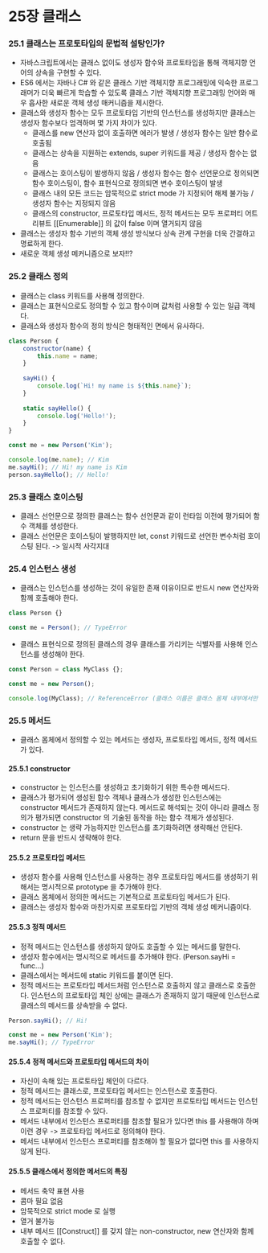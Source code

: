 # 25장 클래스

### 25.1 클래스는 프로토타입의 문법적 설탕인가?

+ 자바스크립트에서는 클래스 없이도 생성자 함수와 프로토타입을 통해 객체지향 언어의 상속을 구현할 수 있다.
+ ES6 에서는 자바나 C# 와 같은 클래스 기반 객체지향 프로그래밍에 익숙한 프로그래머가 더욱 빠르게 학습할 수 있도록 클래스 기반 객체지향 프로그래밍 언어와 매우 흡사한 새로운 객체 생성 매커니즘을 제시한다.
+ 클래스와 생성자 함수는 모두 프로토타입 기반의 인스턴스를 생성하지만 클래스는 생성자 함수보다 엄격하며 몇 가지 차이가 있다.
  - 클래스를 new 연산자 없이 호출하면 에러가 발생 / 생성자 함수는 일반 함수로 호출됨
  - 클래스는 상속을 지원하는 extends, super 키워드를 제공 / 생성자 함수는 없음
  - 클래스는 호이스팅이 발생하지 않음 / 생성자 함수는 함수 선언문으로 정의되면 함수 호이스팅이, 함수 표현식으로 정의되면 변수 호이스팅이 발생
  - 클래스 내의 모든 코드는 암묵적으로 strict mode 가 지정되어 해제 불가능 / 생성자 함수는 지정되지 않음
  - 클래스의 constructor, 프로토타입 메서드, 정적 메서드는 모두 프로퍼티 어트리뷰트 [[Enumerable]] 의 값이 false 이며 열거되지 않음
+ 클래스는 생성자 함수 기반의 객체 생성 방식보다 상속 관계 구현을 더욱 간결하고 명료하게 한다.
+ 새로운 객체 생성 메커니즘으로 보자!!?

### 25.2 클래스 정의

+ 클래스는 class 키워드를 사용해 정의한다.
+ 클래스는 표현식으로도 정의할 수 있고 함수이며 값처럼 사용할 수 있는 일급 객체다.
+ 클래스와 생성자 함수의 정의 방식은 형태적인 면에서 유사하다.

```javascript
class Person {
	constructor(name) {
		this.name = name;
	}
	
	sayHi() {
		console.log(`Hi! my name is ${this.name}`);
	}
	
	static sayHello() {
		console.log('Hello!');
	}
}

const me = new Person('Kim');

console.log(me.name); // Kim
me.sayHi(); // Hi! my name is Kim
person.sayHello(); // Hello!
```

### 25.3 클래스 호이스팅

+ 클래스 선언문으로 정의한 클래스는 함수 선언문과 같이 런타임 이전에 평가되어 함수 객체를 생성한다.
+ 클래스 선언문은 호이스팅이 발행하지만 let, const 키워드로 선언한 변수처럼 호이스팅 된다. -> 일시적 사각지대

### 25.4 인스턴스 생성

+ 클래스는 인스턴스를 생성하는 것이 유일한 존재 이유이므로 반드시 new 연산자와 함께 호출해야 한다.

```javascript
class Person {}

const me = Person(); // TypeError
```

+ 클래스 표현식으로 정의된 클래스의 경우 클래스를 가리키는 식별자를 사용해 인스턴스를 생성해야 한다.

```javascript
const Person = class MyClass {};

const me = new Person();

console.log(MyClass); // ReferenceError (클래스 이름은 클래스 몸체 내부에서만 유효한 식별자다.)
```

### 25.5 메서드

+ 클래스 몸체에서 정의할 수 있는 메서드는 생성자, 프로토타입 메서드, 정적 메서드가 있다.

#### 25.5.1 constructor

+ constructor 는 인스턴스를 생성하고 초기화하기 위한 특수한 메서드다.
+ 클래스가 평가되어 생성된 함수 객체나 클래스가 생성한 인스턴스에는 constructor 메서드가 존재하지 않는다. 메서드로 해석되는 것이 아니라 클래스 정의가 평가되면 constructor 의 기술된 동작을 하는 함수 객체가 생성된다.
+ constructor 는 생략 가능하지만 인스턴스를 초기화하려면 생략해선 안된다.
+ return 문을 반드시 생략해야 한다.

#### 25.5.2 프로토타입 메서드

+ 생성자 함수를 사용해 인스턴스를 사용하는 경우 프로토타입 메서드를 생성하기 위해서는 명시적으로 prototype 을 추가해야 한다.
+ 클래스 몸체에서 정의한 메서드는 기본적으로 프로토타입 메서드가 된다.
+ 클래스는 생성자 함수와 마찬가지로 프로토타입 기반의 객체 생성 메커니즘이다.

#### 25.5.3 정적 메서드

+ 정적 메서드는 인스턴스를 생성하지 않아도 호출할 수 있는 메서드를 말한다.
+ 생성자 함수에서는 명시적으로 메서드를 추가해야 한다. (Person.sayHi = func...)
+ 클래스에서는 메서드에 static 키워드를 붙이면 된다.
+ 정적 메서드는 프로토타입 메서드처럼 인스턴스로 호출하지 않고 클래스로 호출한다. 인스턴스의 프로토타입 체인 상에는 클래스가 존재하지 않기 때문에 인스턴스로 클래스의 메서드를 상속받을 수 없다.

```javascript
Person.sayHi(); // Hi!

const me = new Person('Kim');
me.sayHi(); // TypeError
```

#### 25.5.4 정적 메서드와 프로토타입 메서드의 차이

+ 자신이 속해 있는 프로토타입 체인이 다르다.
+ 정적 메서드는 클래스로, 프로토타입 메서드는 인스턴스로 호출한다.
+ 정적 메서드는 인스턴스 프로퍼티를 참조할 수 없지만 프로토타입 메서드는 인스턴스 프로퍼티를 참조할 수 있다.
+ 메서드 내부에서 인스턴스 프로퍼티를 참조할 필요가 있다면 this 를 사용해야 하며 이런 경우 -> 프로토타입 메서드로 정의해야 한다.
+ 메서드 내부에서 인스턴스 프로퍼티를 참조해야 할 필요가 없다면 this 를 사용하지 않게 된다.

#### 25.5.5 클래스에서 정의한 메서드의 특징

+ 메서드 축약 표현 사용
+ 콤마 필요 없음
+ 암묵적으로 strict mode 로 실행
+ 열거 불가능
+ 내부 메서드 [[Construct]] 를 갖지 않는 non-constructor, new 연산자와 함께 호출할 수 없다.

























